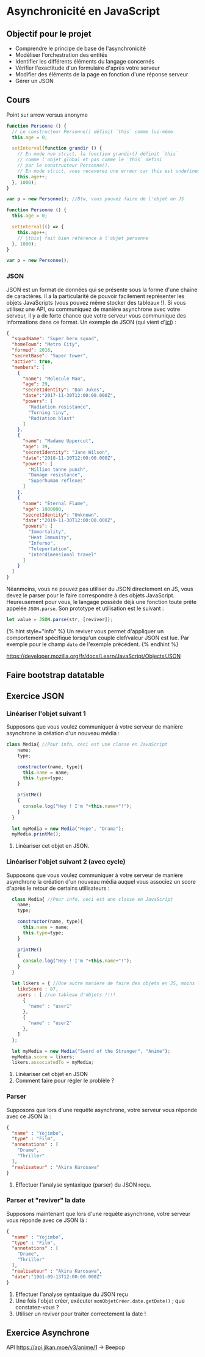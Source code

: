 # Asynchronicité en JavaScript

## Objectif pour le projet

* Comprendre le principe de base de l'asynchronicité
* Modéliser l'orchestration des entités
* Identifier les différents éléments du langage concernés
* Vérifier l'exactitude d'un formulaire d'après votre serveur
* Modifier des éléments de la page en fonction d'une réponse serveur
* Gérer un JSON

## Cours

Point sur arrow versus anonyme
```js
function Personne () {
  // Le constructeur Personne() définit `this` comme lui-même.
  this.age = 0;

  setInterval(function grandir () {
    // En mode non strict, la fonction grandir() définit `this`
    // comme l'objet global et pas comme le `this` defini
    // par le constructeur Personne().
    // En mode strict, vous receverez une erreur car this est undefined
    this.age++;
  }, 1000);
}

var p = new Personne(); //Btw, vous pouvez faire de l'objet en JS
```

```javascript
function Personne () {
  this.age = 0;

  setInterval(() => {
    this.age++;
    // |this| fait bien référence à l'objet personne
  }, 1000);
}

var p = new Personne();
```

### JSON
JSON est un format de données qui se présente sous la forme d'une chaîne de caractères. Il a la particularité de pouvoir facilement représenter les objets JavaScripts (vous pouvez même stocker des tableaux !). Si vous utilisez une API, ou communiquez de manière asynchrone avec votre serveur, il y a de forte chance que votre serveur vous communique des informations dans ce format. Un exemple de JSON (qui vient d'[ici](https://developer.mozilla.org/fr/docs/Learn/JavaScript/Objects/JSON)) :

```json
{
  "squadName": "Super hero squad",
  "homeTown": "Metro City",
  "formed": 2016,
  "secretBase": "Super tower",
  "active": true,
  "members": [
    {
      "name": "Molecule Man",
      "age": 29,
      "secretIdentity": "Dan Jukes",
      "date":"2017-11-30T12:00:00.000Z",
      "powers": [
        "Radiation resistance",
        "Turning tiny",
        "Radiation blast"
      ]
    },
    {
      "name": "Madame Uppercut",
      "age": 39,
      "secretIdentity": "Jane Wilson",
      "date":"2018-11-30T12:00:00.000Z",
      "powers": [
        "Million tonne punch",
        "Damage resistance",
        "Superhuman reflexes"
      ]
    },
    {
      "name": "Eternal Flame",
      "age": 1000000,
      "secretIdentity": "Unknown",
      "date":"2019-11-30T12:00:00.000Z",
      "powers": [
        "Immortality",
        "Heat Immunity",
        "Inferno",
        "Teleportation",
        "Interdimensional travel"
      ]
    }
  ]
}
```


Néanmoins, vous ne pouvez pas utiliser du JSON directement en JS, vous devez le parser pour le faire correspondre à des objets JavaScript. Heureusement pour vous, le langage possède déjà une fonction toute prête appelée `JSON.parse`. Son prototype et utilisation est le suivant :

```javascript
let value = JSON.parse(str, [reviver]);
```

{% hint style="info" %}
Un reviver vous permet d'appliquer un comportement spécifique lorsqu'un couple clef/valeur JSON est lue. Par exemple pour le champ `date` de l'exemple précédent.
{% endhint %}

https://developer.mozilla.org/fr/docs/Learn/JavaScript/Objects/JSON

## Faire bootstrap datatable


## Exercice JSON
### Linéariser l'objet suivant 1
Supposons que vous voulez communiquer à votre serveur de manière asynchrone la création d'un nouveau média :

```javascript
class Media{ //Pour info, ceci est une classe en JavaScript
    name;
    type;

    constructor(name, type){
      this.name = name;
      this.type=type;
    }

    printMe()
    {
      console.log("Hey ! I'm "+this.name+"!");
    }
  }

  let myMedia = new Media("Hope", "Drama");
  myMedia.printMe();
```

1. Linéariser cet objet en JSON.

### Linéariser l'objet suivant 2 (avec cycle)
Supposons que vous voulez communiquer à votre serveur de manière asynchrone la création d'un nouveau média auquel vous associez un score d'après le retour de certains utilisateurs :
```javascript
  class Media{ //Pour info, ceci est une classe en JavaScript
    name;
    type;

    constructor(name, type){
      this.name = name;
      this.type=type;
    }

    printMe()
    {
      console.log("Hey ! I'm "+this.name+"!");
    }
  }

  let likers = { //Une autre manière de faire des objets en JS, moins lourde que les classes mais moins flexible
    likeScore : 87,
    users : [ //un tableau d'objets !!!!
      {
        "name" : "user1"
      },
      {
        "name" : "user2"
      },
    ]
  };

  let myMedia = new Media("Sword of the Stranger", "Anime");
  myMedia.score = likers;
  likers.associatedTo = myMedia;
```
1. Linéariser cet objet en JSON
2. Comment faire pour régler le problèle ?

### Parser

Supposons que lors d'une requête asynchrone, votre serveur vous réponde avec ce JSON là :
```json
{
  "name" : "Yojimbo",
  "type" : "Film",
  "annotations" : [
    "Drame",
    "Thriller"
  ],
  "realisateur" : "Akira Kurosawa"
}
```
1. Effectuer l'analyse syntaxique (parser) du JSON reçu.

### Parser et "reviver" la date
Supposons maintenant que lors d'une requête asynchrone, votre serveur vous réponde avec ce JSON là :
```json
{
  "name" : "Yojimbo",
  "type" : "Film",
  "annotations" : [
    "Drame",
    "Thriller"
  ],
  "realisateur" : "Akira Kurosawa",
  "date":"1961-09-13T12:00:00.000Z"
}
```
1. Effectuer l'analyse syntaxique du JSON reçu
2. Une fois l'objet créer, exécuter `monObjetCréer.date.getDate()` ; que constatez-vous ?
3. Utiliser un reviver pour traiter correctement la date !

## Exercice Asynchrone

API https://api.jikan.moe/v3/anime/1 -> Beepop